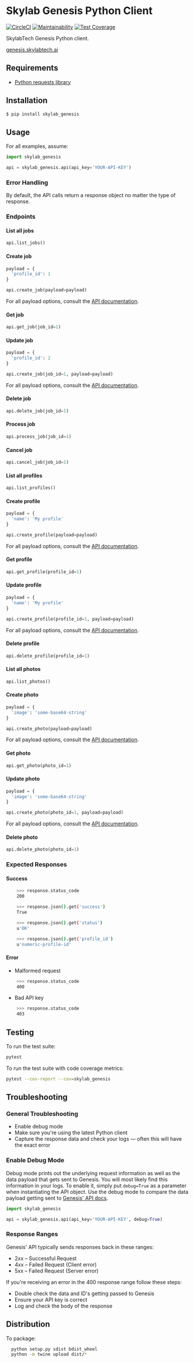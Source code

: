 # Skylab Genesis Python Client

[![CircleCI](https://circleci.com/gh/skylab-tech/genesis_client_python.svg?style=svg)](https://circleci.com/gh/skylab-tech/genesis_client_python)
[![Maintainability](https://api.codeclimate.com/v1/badges/6e3316f60d72a9ca9276/maintainability)](https://codeclimate.com/github/skylab-tech/genesis_client_python/maintainability)
[![Test Coverage](https://api.codeclimate.com/v1/badges/6e3316f60d72a9ca9276/test_coverage)](https://codeclimate.com/github/skylab-tech/genesis_client_python/test_coverage)

SkylabTech Genesis Python client.

[genesis.skylabtech.ai](https://genesis.skylabtech.ai)

## Requirements

- [Python requests library](http://docs.python-requests.org/en/master/user/install/#install)

## Installation

```bash
$ pip install skylab_genesis
```

## Usage

For all examples, assume:

```python
import skylab_genesis

api = skylab_genesis.api(api_key='YOUR-API-KEY')
```

### Error Handling

By default, the API calls return a response object no matter the type of response.

### Endpoints

#### List all jobs

```python
api.list_jobs()
```

#### Create job

```python
payload = {
  'profile_id': 1
}

api.create_job(payload=payload)
```

For all payload options, consult the [API documentation](http://docs.genesis.skylabtech.ai/#operation/createJob).

#### Get job

```python
api.get_job(job_id=1)
```

#### Update job

```python
payload = {
  'profile_id': 2
}

api.create_job(job_id=1, payload=payload)
```

For all payload options, consult the [API documentation](http://docs.genesis.skylabtech.ai/#operation/updateJobById).

#### Delete job

```python
api.delete_job(job_id=1)
```

#### Process job

```python
api.process_job(job_id=1)
```

#### Cancel job

```python
api.cancel_job(job_id=1)
```

#### List all profiles

```python
api.list_profiles()
```

#### Create profile

```python
payload = {
  'name': 'My profile'
}

api.create_profile(payload=payload)
```

For all payload options, consult the [API documentation](http://docs.genesis.skylabtech.ai/#operation/createProfile).

#### Get profile

```python
api.get_profile(profile_id=1)
```

#### Update profile

```python
payload = {
  'name': 'My profile'
}

api.create_profile(profile_id=1, payload=payload)
```

For all payload options, consult the [API documentation](http://docs.genesis.skylabtech.ai/#operation/updateProfileById).

#### Delete profile

```python
api.delete_profile(profile_id=1)
```

#### List all photos

```python
api.list_photos()
```

#### Create photo

```python
payload = {
  'image': 'some-base64-string'
}

api.create_photo(payload=payload)
```

For all payload options, consult the [API documentation](http://docs.genesis.skylabtech.ai/#operation/createPhoto).

#### Get photo

```python
api.get_photo(photo_id=1)
```

#### Update photo

```python
payload = {
  'image': 'some-base64-string'
}

api.create_photo(photo_id=1, payload=payload)
```

For all payload options, consult the [API documentation](http://docs.genesis.skylabtech.ai/#operation/updatePhotoById).

#### Delete photo

```python
api.delete_photo(photo_id=1)
```

### Expected Responses

#### Success

```bash
    >>> response.status_code
    200

    >>> response.json().get('success')
    True

    >>> response.json().get('status')
    u'OK'

    >>> response.json().get('profile_id')
    u'numeric-profile-id'
```

#### Error

* Malformed request

```bash
    >>> response.status_code
    400
```

* Bad API key

```bash
    >>> response.status_code
    403
```

## Testing

To run the test suite:

```bash
pytest
```

To run the test suite with code coverage metrics:

```bash
pytest --cov-report --cov=skylab_genesis
```

## Troubleshooting

### General Troubleshooting

- Enable debug mode
- Make sure you're using the latest Python client
- Capture the response data and check your logs &mdash; often this will have the exact error

### Enable Debug Mode

Debug mode prints out the underlying request information as well as the data
payload that gets sent to Genesis. You will most likely find this information
in your logs. To enable it, simply put `debug=True` as a parameter when instantiating
the API object. Use the debug mode to compare the data payload getting
sent to [Genesis' API docs](http://docs.genesis.skylabtech.ai/#).

```python
import skylab_genesis

api = skylab_genesis.api(api_key='YOUR-API-KEY', debug=True)
```
### Response Ranges

Genesis' API typically sends responses back in these ranges:

-   2xx – Successful Request
-   4xx – Failed Request (Client error)
-   5xx – Failed Request (Server error)

If you're receiving an error in the 400 response range follow these steps:

-   Double check the data and ID's getting passed to Genesis
-   Ensure your API key is correct
-   Log and check the body of the response

## Distribution

To package:

```bash
  python setup.py sdist bdist_wheel
  python -m twine upload dist/*
```